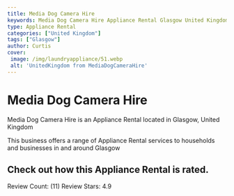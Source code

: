 ```yaml
---
title: Media Dog Camera Hire
keywords: Media Dog Camera Hire Appliance Rental Glasgow United Kingdom 
type: Appliance Rental 
categories: ["United Kingdom"]
tags: ["Glasgow"]
author: Curtis
cover:
 image: /img/laundryappliance/51.webp
 alt: 'UnitedKingdom from MediaDogCameraHire'
---
```


# Media Dog Camera Hire
Media Dog Camera Hire is an Appliance Rental located in Glasgow, United Kingdom

This business offers a range of Appliance Rental services to households and businesses in and around Glasgow

## Check out how this Appliance Rental is rated.
Review Count: (11)
Review Stars: 4.9
